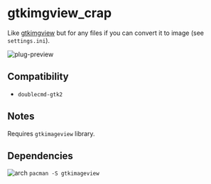 gtkimgview_crap
========
Like [gtkimgview](../gtkimgview) but for any files if you can convert it to image (see `settings.ini`).

![plug-preview](https://i.imgur.com/W7Ux24Z.png)

## Compatibility
- `doublecmd-gtk2`

## Notes
Requires `gtkimageview` library.

## Dependencies
![arch](https://wiki.archlinux.org/favicon.ico) `pacman -S gtkimageview`
